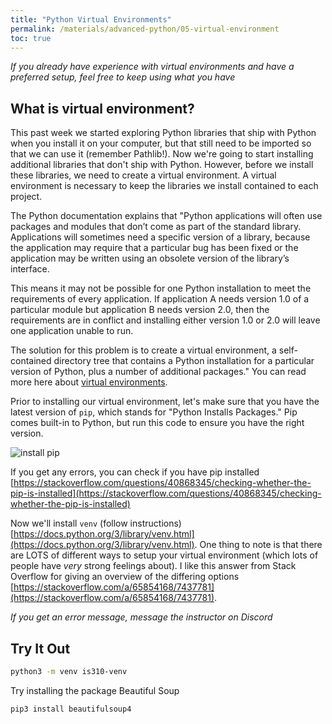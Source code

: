 ```yaml
---
title: "Python Virtual Environments"
permalink: /materials/advanced-python/05-virtual-environment
toc: true
---
```


*If you already have experience with virtual environments and have a preferred setup, feel free to keep using what you have*

## What is virtual environment?

This past week we started exploring Python libraries that ship with Python when you install it on your computer, but that still need to be imported so that we can use it (remember Pathlib!). Now we're going to start installing additional libraries that don't ship with Python. However, before we install these libraries, we need to create a virtual environment. A virtual environment is necessary to keep the libraries we install contained to each project.

The Python documentation explains that "Python applications will often use packages and modules that don’t come as part of the standard library. Applications will sometimes need a specific version of a library, because the application may require that a particular bug has been fixed or the application may be written using an obsolete version of the library’s interface.

This means it may not be possible for one Python installation to meet the requirements of every application. If application A needs version 1.0 of a particular module but application B needs version 2.0, then the requirements are in conflict and installing either version 1.0 or 2.0 will leave one application unable to run.

The solution for this problem is to create a virtual environment, a self-contained directory tree that contains a Python installation for a particular version of Python, plus a number of additional packages." You can read more here about [virtual environments](https://docs.python.org/3/library/venv.html#venv-def).

Prior to installing our virtual environment, let's make sure that you have the latest version of `pip`, which stands for "Python Installs Packages." Pip comes built-in to Python, but run this code to ensure you have the right version.

![install pip]({{site.baseurl}}/assets/images/pip_install.png)

If you get any errors, you can check if you have pip installed [https://stackoverflow.com/questions/40868345/checking-whether-the-pip-is-installed](https://stackoverflow.com/questions/40868345/checking-whether-the-pip-is-installed)

Now we'll install `venv` (follow instructions) [https://docs.python.org/3/library/venv.html](https://docs.python.org/3/library/venv.html). One thing to note is that there are LOTS of different ways to setup your virtual environment (which lots of people have *very* strong feelings about). I like this answer from Stack Overflow for giving an overview of the differing options [https://stackoverflow.com/a/65854168/7437781](https://stackoverflow.com/a/65854168/7437781). 

*If you get an error message, message the instructor on Discord*

## Try It Out

```sh
python3 -m venv is310-venv
```

Try installing the package Beautiful Soup

```sh
pip3 install beautifulsoup4
```

